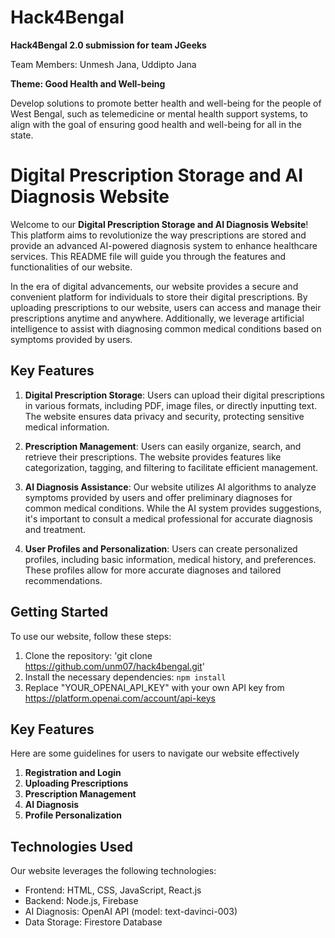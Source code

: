 # Hack4Bengal

**Hack4Bengal 2.0 submission for team JGeeks**

Team Members: Unmesh Jana, Uddipto Jana

**Theme: Good Health and Well-being**

Develop solutions to promote better health and well-being for the people of West Bengal, such as telemedicine or mental health support systems, to align with the goal of ensuring good health and well-being for all in the state.

# Digital Prescription Storage and AI Diagnosis Website

Welcome to our **Digital Prescription Storage and AI Diagnosis Website**! This platform aims to revolutionize the way prescriptions are stored and provide an advanced AI-powered diagnosis system to enhance healthcare services. This README file will guide you through the features and functionalities of our website.

In the era of digital advancements, our website provides a secure and convenient platform for individuals to store their digital prescriptions. By uploading prescriptions to our website, users can access and manage their prescriptions anytime and anywhere. Additionally, we leverage artificial intelligence to assist with diagnosing common medical conditions based on symptoms provided by users.

## Key Features
1. **Digital Prescription Storage**: Users can upload their digital prescriptions in various formats, including PDF, image files, or directly inputting text. The website ensures data privacy and security, protecting sensitive medical information.

2. **Prescription Management**: Users can easily organize, search, and retrieve their prescriptions. The website provides features like categorization, tagging, and filtering to facilitate efficient management.

3. **AI Diagnosis Assistance**: Our website utilizes AI algorithms to analyze symptoms provided by users and offer preliminary diagnoses for common medical conditions. While the AI system provides suggestions, it's important to consult a medical professional for accurate diagnosis and treatment.

4. **User Profiles and Personalization**: Users can create personalized profiles, including basic information, medical history, and preferences. These profiles allow for more accurate diagnoses and tailored recommendations.

## Getting Started
To use our website, follow these steps:

1. Clone the repository: 'git clone https://github.com/unm07/hack4bengal.git'
2. Install the necessary dependencies:
   `npm install`
3. Replace "YOUR_OPENAI_API_KEY" with your own API key from https://platform.openai.com/account/api-keys


## Key Features
Here are some guidelines for users to navigate our website effectively
1. **Registration and Login**
2. **Uploading Prescriptions**
3. **Prescription Management**
4. **AI Diagnosis**
5. **Profile Personalization**

## Technologies Used
Our website leverages the following technologies:

- Frontend: HTML, CSS, JavaScript, React.js
- Backend: Node.js, Firebase
- AI Diagnosis: OpenAI API (model: text-davinci-003) 
- Data Storage: Firestore Database
